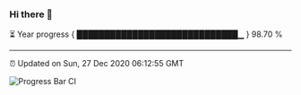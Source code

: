 ### Hi there 👋

⏳ Year progress { █████████████████████████████▁ } 98.70 %

---

⏰ Updated on Sun, 27 Dec 2020 06:12:55 GMT

![Progress Bar CI](https://github.com/liununu/liununu/workflows/Progress%20Bar%20CI/badge.svg)

